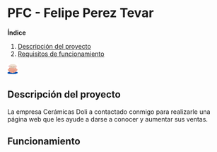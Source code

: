 # PFC - Felipe Perez Tevar

**Índice**
1. [Descripción del proyecto](#proyecto)
2. [Requisitos de funcionamiento](#funcionamiento)


<img src="./src/assets/imagenes/doli-logo.png" alt="doli logo" width="25" height="25">


## Descripción del proyecto <a name="proyecto"></a>
La empresa Cerámicas Doli a contactado conmigo para realizarle 
una página web que les ayude a darse a conocer y aumentar sus ventas.


## Funcionamiento <a name="funcionamiento"></a>
